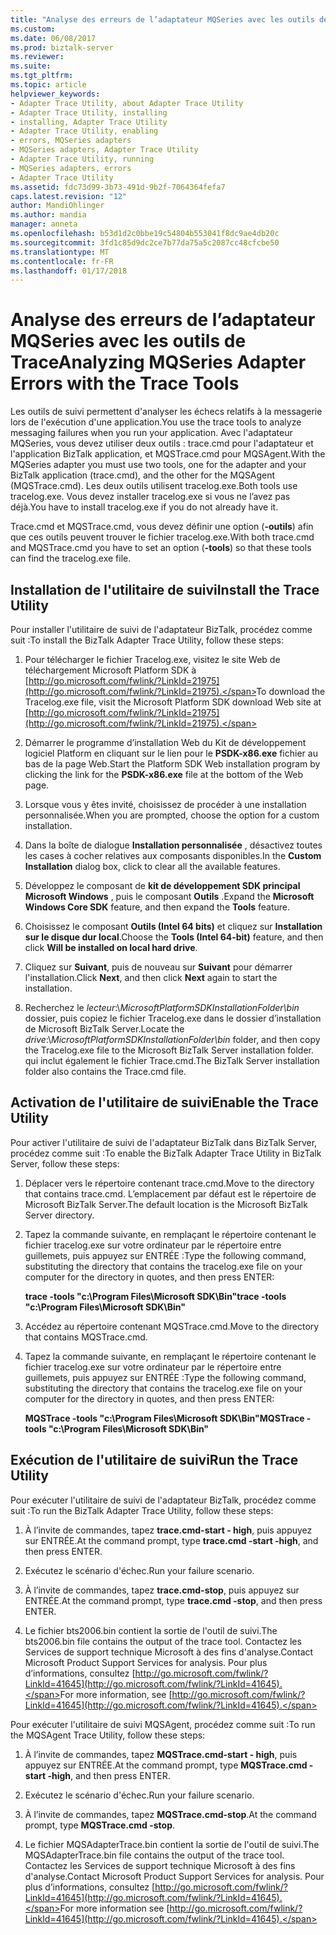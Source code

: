 ```yaml
---
title: "Analyse des erreurs de l’adaptateur MQSeries avec les outils de Trace | Documents Microsoft"
ms.custom: 
ms.date: 06/08/2017
ms.prod: biztalk-server
ms.reviewer: 
ms.suite: 
ms.tgt_pltfrm: 
ms.topic: article
helpviewer_keywords:
- Adapter Trace Utility, about Adapter Trace Utility
- Adapter Trace Utility, installing
- installing, Adapter Trace Utility
- Adapter Trace Utility, enabling
- errors, MQSeries adapters
- MQSeries adapters, Adapter Trace Utility
- Adapter Trace Utility, running
- MQSeries adapters, errors
- Adapter Trace Utility
ms.assetid: fdc73d99-3b73-491d-9b2f-7064364fefa7
caps.latest.revision: "12"
author: MandiOhlinger
ms.author: mandia
manager: anneta
ms.openlocfilehash: b53d1d2c0bbe19c54804b553041f8dc9ae4db20c
ms.sourcegitcommit: 3fd1c85d9dc2ce7b77da75a5c2087cc48cfcbe50
ms.translationtype: MT
ms.contentlocale: fr-FR
ms.lasthandoff: 01/17/2018
---
```

# <a name="analyzing-mqseries-adapter-errors-with-the-trace-tools"></a><span data-ttu-id="1eaee-102">Analyse des erreurs de l’adaptateur MQSeries avec les outils de Trace</span><span class="sxs-lookup"><span data-stu-id="1eaee-102">Analyzing MQSeries Adapter Errors with the Trace Tools</span></span>
<span data-ttu-id="1eaee-103">Les outils de suivi permettent d'analyser les échecs relatifs à la messagerie lors de l'exécution d'une application.</span><span class="sxs-lookup"><span data-stu-id="1eaee-103">You use the trace tools to analyze messaging failures when you run your application.</span></span> <span data-ttu-id="1eaee-104">Avec l'adaptateur MQSeries, vous devez utiliser deux outils : trace.cmd pour l'adaptateur et l'application BizTalk application, et MQSTrace.cmd pour MQSAgent.</span><span class="sxs-lookup"><span data-stu-id="1eaee-104">With the MQSeries adapter you must use two tools, one for the adapter and your BizTalk application (trace.cmd), and the other for the MQSAgent (MQSTrace.cmd).</span></span> <span data-ttu-id="1eaee-105">Les deux outils utilisent tracelog.exe.</span><span class="sxs-lookup"><span data-stu-id="1eaee-105">Both tools use tracelog.exe.</span></span> <span data-ttu-id="1eaee-106">Vous devez installer tracelog.exe si vous ne l’avez pas déjà.</span><span class="sxs-lookup"><span data-stu-id="1eaee-106">You have to install tracelog.exe if you do not already have it.</span></span>  
  
 <span data-ttu-id="1eaee-107">Trace.cmd et MQSTrace.cmd, vous devez définir une option (**-outils**) afin que ces outils peuvent trouver le fichier tracelog.exe.</span><span class="sxs-lookup"><span data-stu-id="1eaee-107">With both trace.cmd and MQSTrace.cmd you have to set an option (**-tools**) so that these tools can find the tracelog.exe file.</span></span>  
  
## <a name="install-the-trace-utility"></a><span data-ttu-id="1eaee-108">Installation de l'utilitaire de suivi</span><span class="sxs-lookup"><span data-stu-id="1eaee-108">Install the Trace Utility</span></span>  
 <span data-ttu-id="1eaee-109">Pour installer l'utilitaire de suivi de l'adaptateur BizTalk, procédez comme suit :</span><span class="sxs-lookup"><span data-stu-id="1eaee-109">To install the BizTalk Adapter Trace Utility, follow these steps:</span></span>  
  
1.  <span data-ttu-id="1eaee-110">Pour télécharger le fichier Tracelog.exe, visitez le site Web de téléchargement Microsoft Platform SDK à [http://go.microsoft.com/fwlink/?LinkId=21975](http://go.microsoft.com/fwlink/?LinkId=21975).</span><span class="sxs-lookup"><span data-stu-id="1eaee-110">To download the Tracelog.exe file, visit the Microsoft Platform SDK download Web site at [http://go.microsoft.com/fwlink/?LinkId=21975](http://go.microsoft.com/fwlink/?LinkId=21975).</span></span>  
  
2.  <span data-ttu-id="1eaee-111">Démarrer le programme d’installation Web du Kit de développement logiciel Platform en cliquant sur le lien pour le **PSDK-x86.exe** fichier au bas de la page Web.</span><span class="sxs-lookup"><span data-stu-id="1eaee-111">Start the Platform SDK Web installation program by clicking the link for the **PSDK-x86.exe** file at the bottom of the Web page.</span></span>  
  
3.  <span data-ttu-id="1eaee-112">Lorsque vous y êtes invité, choisissez de procéder à une installation personnalisée.</span><span class="sxs-lookup"><span data-stu-id="1eaee-112">When you are prompted, choose the option for a custom installation.</span></span>  
  
4.  <span data-ttu-id="1eaee-113">Dans la boîte de dialogue **Installation personnalisée** , désactivez toutes les cases à cocher relatives aux composants disponibles.</span><span class="sxs-lookup"><span data-stu-id="1eaee-113">In the **Custom Installation** dialog box, click to clear all the available features.</span></span>  
  
5.  <span data-ttu-id="1eaee-114">Développez le composant de **kit de développement SDK principal Microsoft Windows** , puis le composant **Outils** .</span><span class="sxs-lookup"><span data-stu-id="1eaee-114">Expand the **Microsoft Windows Core SDK** feature, and then expand the **Tools** feature.</span></span>  
  
6.  <span data-ttu-id="1eaee-115">Choisissez le composant **Outils (Intel 64 bits)** et cliquez sur **Installation sur le disque dur local**.</span><span class="sxs-lookup"><span data-stu-id="1eaee-115">Choose the **Tools (Intel 64-bit)** feature, and then click **Will be installed on local hard drive**.</span></span>  
  
7.  <span data-ttu-id="1eaee-116">Cliquez sur **Suivant**, puis de nouveau sur **Suivant** pour démarrer l'installation.</span><span class="sxs-lookup"><span data-stu-id="1eaee-116">Click **Next**, and then click **Next** again to start the installation.</span></span>  
  
8.  <span data-ttu-id="1eaee-117">Recherchez le *lecteur*:\\*MicrosoftPlatformSDKInstallationFolder\bin* dossier, puis copiez le fichier Tracelog.exe dans le dossier d’installation de Microsoft BizTalk Server.</span><span class="sxs-lookup"><span data-stu-id="1eaee-117">Locate the *drive*:\\*MicrosoftPlatformSDKInstallationFolder\bin* folder, and then copy the Tracelog.exe file to the Microsoft BizTalk Server installation folder.</span></span> <span data-ttu-id="1eaee-118">qui inclut également le fichier Trace.cmd.</span><span class="sxs-lookup"><span data-stu-id="1eaee-118">The BizTalk Server installation folder also contains the Trace.cmd file.</span></span>  
  
## <a name="enable-the-trace-utility"></a><span data-ttu-id="1eaee-119">Activation de l'utilitaire de suivi</span><span class="sxs-lookup"><span data-stu-id="1eaee-119">Enable the Trace Utility</span></span>  
 <span data-ttu-id="1eaee-120">Pour activer l'utilitaire de suivi de l'adaptateur BizTalk dans BizTalk Server, procédez comme suit :</span><span class="sxs-lookup"><span data-stu-id="1eaee-120">To enable the BizTalk Adapter Trace Utility in BizTalk Server, follow these steps:</span></span>  
  
1.  <span data-ttu-id="1eaee-121">Déplacer vers le répertoire contenant trace.cmd.</span><span class="sxs-lookup"><span data-stu-id="1eaee-121">Move to the directory that contains trace.cmd.</span></span> <span data-ttu-id="1eaee-122">L’emplacement par défaut est le répertoire de Microsoft BizTalk Server.</span><span class="sxs-lookup"><span data-stu-id="1eaee-122">The default location is the Microsoft BizTalk Server directory.</span></span>  
  
2.  <span data-ttu-id="1eaee-123">Tapez la commande suivante, en remplaçant le répertoire contenant le fichier tracelog.exe sur votre ordinateur par le répertoire entre guillemets, puis appuyez sur ENTRÉE :</span><span class="sxs-lookup"><span data-stu-id="1eaee-123">Type the following command, substituting the directory that contains the tracelog.exe file on your computer for the directory in quotes, and then press ENTER:</span></span>  
  
     <span data-ttu-id="1eaee-124">**trace -tools "c:\Program Files\Microsoft SDK\Bin"**</span><span class="sxs-lookup"><span data-stu-id="1eaee-124">**trace -tools "c:\Program Files\Microsoft SDK\Bin"**</span></span>  
  
3.  <span data-ttu-id="1eaee-125">Accédez au répertoire contenant MQSTrace.cmd.</span><span class="sxs-lookup"><span data-stu-id="1eaee-125">Move to the directory that contains MQSTrace.cmd.</span></span>  
  
4.  <span data-ttu-id="1eaee-126">Tapez la commande suivante, en remplaçant le répertoire contenant le fichier tracelog.exe sur votre ordinateur par le répertoire entre guillemets, puis appuyez sur ENTRÉE :</span><span class="sxs-lookup"><span data-stu-id="1eaee-126">Type the following command, substituting the directory that contains the tracelog.exe file on your computer for the directory in quotes, and then press ENTER:</span></span>  
  
     <span data-ttu-id="1eaee-127">**MQSTrace -tools "c:\Program Files\Microsoft SDK\Bin"**</span><span class="sxs-lookup"><span data-stu-id="1eaee-127">**MQSTrace -tools "c:\Program Files\Microsoft SDK\Bin"**</span></span>  
  
## <a name="run-the-trace-utility"></a><span data-ttu-id="1eaee-128">Exécution de l'utilitaire de suivi</span><span class="sxs-lookup"><span data-stu-id="1eaee-128">Run the Trace Utility</span></span>  
 <span data-ttu-id="1eaee-129">Pour exécuter l'utilitaire de suivi de l'adaptateur BizTalk, procédez comme suit :</span><span class="sxs-lookup"><span data-stu-id="1eaee-129">To run the BizTalk Adapter Trace Utility, follow these steps:</span></span>  
  
1.  <span data-ttu-id="1eaee-130">À l’invite de commandes, tapez **trace.cmd-start - high**, puis appuyez sur ENTRÉE.</span><span class="sxs-lookup"><span data-stu-id="1eaee-130">At the command prompt, type **trace.cmd -start -high**, and then press ENTER.</span></span>  
  
2.  <span data-ttu-id="1eaee-131">Exécutez le scénario d'échec.</span><span class="sxs-lookup"><span data-stu-id="1eaee-131">Run your failure scenario.</span></span>  
  
3.  <span data-ttu-id="1eaee-132">À l’invite de commandes, tapez **trace.cmd-stop**, puis appuyez sur ENTRÉE.</span><span class="sxs-lookup"><span data-stu-id="1eaee-132">At the command prompt, type **trace.cmd -stop**, and then press ENTER.</span></span>  
  
4.  <span data-ttu-id="1eaee-133">Le fichier bts2006.bin contient la sortie de l'outil de suivi.</span><span class="sxs-lookup"><span data-stu-id="1eaee-133">The bts2006.bin file contains the output of the trace tool.</span></span> <span data-ttu-id="1eaee-134">Contactez les Services de support technique Microsoft à des fins d'analyse.</span><span class="sxs-lookup"><span data-stu-id="1eaee-134">Contact Microsoft Product Support Services for analysis.</span></span> <span data-ttu-id="1eaee-135">Pour plus d’informations, consultez [http://go.microsoft.com/fwlink/?LinkId=41645](http://go.microsoft.com/fwlink/?LinkId=41645).</span><span class="sxs-lookup"><span data-stu-id="1eaee-135">For more information, see [http://go.microsoft.com/fwlink/?LinkId=41645](http://go.microsoft.com/fwlink/?LinkId=41645).</span></span>  
  
 <span data-ttu-id="1eaee-136">Pour exécuter l'utilitaire de suivi MQSAgent, procédez comme suit :</span><span class="sxs-lookup"><span data-stu-id="1eaee-136">To run the MQSAgent Trace Utility, follow these steps:</span></span>  
  
1.  <span data-ttu-id="1eaee-137">À l’invite de commandes, tapez **MQSTrace.cmd-start - high**, puis appuyez sur ENTRÉE.</span><span class="sxs-lookup"><span data-stu-id="1eaee-137">At the command prompt, type **MQSTrace.cmd -start -high**, and then press ENTER.</span></span>  
  
2.  <span data-ttu-id="1eaee-138">Exécutez le scénario d'échec.</span><span class="sxs-lookup"><span data-stu-id="1eaee-138">Run your failure scenario.</span></span>  
  
3.  <span data-ttu-id="1eaee-139">À l’invite de commandes, tapez **MQSTrace.cmd-stop**.</span><span class="sxs-lookup"><span data-stu-id="1eaee-139">At the command prompt, type **MQSTrace.cmd -stop**.</span></span>  
  
4.  <span data-ttu-id="1eaee-140">Le fichier MQSAdapterTrace.bin contient la sortie de l'outil de suivi.</span><span class="sxs-lookup"><span data-stu-id="1eaee-140">The MQSAdapterTrace.bin file contains the output of the trace tool.</span></span> <span data-ttu-id="1eaee-141">Contactez les Services de support technique Microsoft à des fins d'analyse.</span><span class="sxs-lookup"><span data-stu-id="1eaee-141">Contact Microsoft Product Support Services for analysis.</span></span> <span data-ttu-id="1eaee-142">Pour plus d’informations, consultez [http://go.microsoft.com/fwlink/?LinkId=41645](http://go.microsoft.com/fwlink/?LinkId=41645).</span><span class="sxs-lookup"><span data-stu-id="1eaee-142">For more information see [http://go.microsoft.com/fwlink/?LinkId=41645](http://go.microsoft.com/fwlink/?LinkId=41645).</span></span>